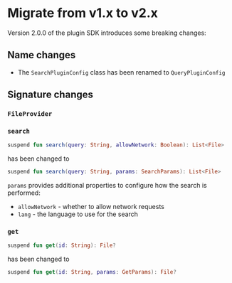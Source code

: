 # Migrate from v1.x to v2.x

Version 2.0.0 of the plugin SDK introduces some breaking changes:

## Name changes

- The `SearchPluginConfig` class has been renamed to `QueryPluginConfig`

## Signature changes

### `FileProvider`

### `search`

```kt
suspend fun search(query: String, allowNetwork: Boolean): List<File>
```

has been changed to

```kt
suspend fun search(query: String, params: SearchParams): List<File>
```

`params` provides additional properties to configure how the search is performed:
 - `allowNetwork` - whether to allow network requests
 - `lang` - the language to use for the search

### `get`

```kt
suspend fun get(id: String): File?
```

has been changed to

```kt
suspend fun get(id: String, params: GetParams): File?
```

